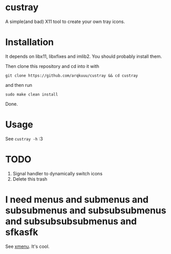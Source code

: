 # custray
A simple(and bad) X11 tool to create your own tray icons. 

# Installation
It depends on libx11, libxfixes and imlib2. You should probably install them.

Then clone this repository and cd into it with
```
git clone https://github.com/arqkuuu/custray && cd custray
```
and then run 
```
sudo make clean install
```
Done.

# Usage
See ```custray -h``` :3

# TODO
1. Signal handler to dynamically switch icons
2. Delete this trash

# I need menus and submenus and subsubmenus and subsubsubmenus and subsubsubsubmenus and sfkasfk

See [xmenu](https://github.com/phillbush/xmenu). It's cool.